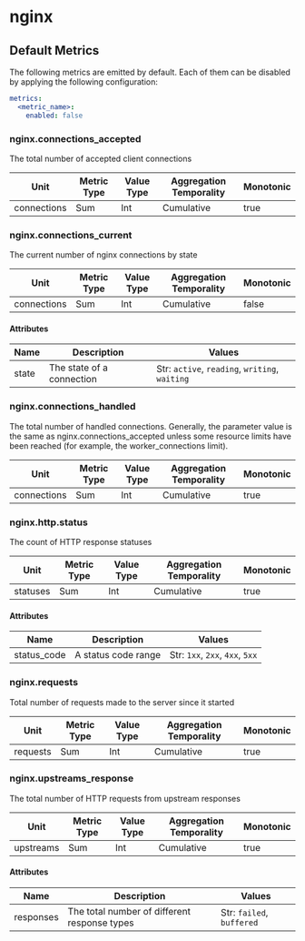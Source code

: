 [comment]: <> (Code generated by mdatagen. DO NOT EDIT.)

# nginx

## Default Metrics

The following metrics are emitted by default. Each of them can be disabled by applying the following configuration:

```yaml
metrics:
  <metric_name>:
    enabled: false
```

### nginx.connections_accepted

The total number of accepted client connections

| Unit | Metric Type | Value Type | Aggregation Temporality | Monotonic |
| ---- | ----------- | ---------- | ----------------------- | --------- |
| connections | Sum | Int | Cumulative | true |

### nginx.connections_current

The current number of nginx connections by state

| Unit | Metric Type | Value Type | Aggregation Temporality | Monotonic |
| ---- | ----------- | ---------- | ----------------------- | --------- |
| connections | Sum | Int | Cumulative | false |

#### Attributes

| Name | Description | Values |
| ---- | ----------- | ------ |
| state | The state of a connection | Str: ``active``, ``reading``, ``writing``, ``waiting`` |

### nginx.connections_handled

The total number of handled connections. Generally, the parameter value is the same as nginx.connections_accepted unless some resource limits have been reached (for example, the worker_connections limit).

| Unit | Metric Type | Value Type | Aggregation Temporality | Monotonic |
| ---- | ----------- | ---------- | ----------------------- | --------- |
| connections | Sum | Int | Cumulative | true |

### nginx.http.status

The count of HTTP response statuses

| Unit | Metric Type | Value Type | Aggregation Temporality | Monotonic |
| ---- | ----------- | ---------- | ----------------------- | --------- |
| statuses | Sum | Int | Cumulative | true |

#### Attributes

| Name | Description | Values |
| ---- | ----------- | ------ |
| status_code | A status code range | Str: ``1xx``, ``2xx``, ``4xx``, ``5xx`` |

### nginx.requests

Total number of requests made to the server since it started

| Unit | Metric Type | Value Type | Aggregation Temporality | Monotonic |
| ---- | ----------- | ---------- | ----------------------- | --------- |
| requests | Sum | Int | Cumulative | true |

### nginx.upstreams_response

The total number of HTTP requests from upstream responses

| Unit | Metric Type | Value Type | Aggregation Temporality | Monotonic |
| ---- | ----------- | ---------- | ----------------------- | --------- |
| upstreams | Sum | Int | Cumulative | true |

#### Attributes

| Name | Description | Values |
| ---- | ----------- | ------ |
| responses | The total number of different response types | Str: ``failed``, ``buffered`` |
